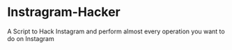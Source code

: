 # Instragram-Hacker
A Script to Hack Instagram and perform almost every operation you want to do on Instagram
